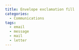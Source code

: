 ```yaml
---
title: Envelope exclamation fill
categories:
  - Communications
tags:
  - email
  - message
  - mail
  - letter
---
```

